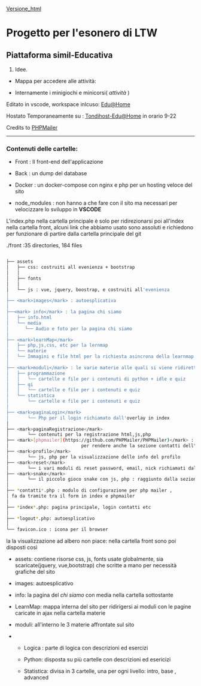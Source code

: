 <!-- @format -->

[Versione_html](README.html)

# Progetto per l'esonero di LTW

## Piattaforma simil-Educativa

1. Idee.

-   Mappa per accedere alle attività:

*   Internamente i minigiochi e minicorsi( _attività_ )

Editato in vscode, workspace inlcuso:
[Edu@Home](Edu@Home.code-workspace)

Hostato Temporaneamente su : [Tondihost-Edu@Home](http://tondihost.ns0.it/front/index.php) in orario 9-22

Credits to [PHPMailer](https://github.com/PHPMailer/PHPMailer)

---

### Contenuti delle cartelle:

-   Front : Il front-end dell'applicazione

-   Back : un dump del database

-   Docker : un docker-compose con nginx e php per un hosting veloce del sito

-   node_modules : non hanno a che fare con il sito ma necessari per velocizzare lo sviluppo in **VSCODE**

L'index.php nella cartella principale è solo per ridirezionarsi poi all'index nella cartella front, alcuni link che abbiamo usato sono assoluti e richiedono per funzionare di partire dalla cartella principale del git

./front :35 directories, 184 files

```bash

├── assets
│   ├── css: costruiti all evenienza + bootstrap
│   │  
│   ├── fonts
│   │  
│   └── js : vue, jquery, boostrap, e costruiti all'evenienza
│  
├── <mark>images</mark> : autoesplicativa
│  
├──<mark> info</mark> : la pagina chi siamo
│   ├── info.html
│   └── media
│      └── Audio e foto per la pagina chi siamo
│  
├── <mark>learnMap</mark>
│   ├── php,js,css, etc per la lernmap
│   └── materie
│   └── Immagini e file html per la richiesta asincrona della learnmap
│
├── <mark>moduli</mark> : le varie materie alle quali si viene ridiretti dalla learnmap
│   ├── programmazione
│   │   └── cartelle e file per i contenuti di python + idle e quiz  
│   ├── qi
│   │   └── cartelle e file per i contenuti e quiz
│   └── statistica
│       └── cartelle e file per i contenuti e quiz
│
├── <mark>paginaLogin</mark>
│       └── Php per il login richiamato dall'overlay in index
│
├── <mark>paginaRegistrazione</mark>
│       └── contenuti per la registrazione html,js,php
├── <mark>[phpmailer](https://github.com/PHPMailer/PHPMailer)</mark> : abbiamo usato questa repository git
│                           per rendere anche la sezione contatti dell\'index funzionante
├── <mark>profilo</mark>
│       └── js, php per la visualizzazione delle info del profilo
├── <mark>reset</mark>
│       └── i vari moduli di reset password, email, nick richiamati dalla sezione profilo
├── <mark>snake</mark>
│       └── il piccolo gioco snake con js, php : raggiunto dalla sezione divertiti
│  
├── *contatti*.php : modulo di configurazione per php mailer ,
│ fa da tramite tra il form in index e phpmailer
│
├── *index*.php: pagina principale, login contatti etc
│
├── *logout*.php: autoesplicativo
│
└── favicon.ico : icona per il browser
```

la la visualizzazione ad albero non piace: nella cartella front sono poi disposti così

-   assets: contiene risorse css, js, fonts usate globalmente, sia scaricate(jquery, vue,bootstrap) che scritte a mano per necessità grafiche del sito

-   images: autoesplicativo

-   info: la pagina del _chi siamo_ con media nella cartella sottostante

-   LearnMap: mappa interna del sito per ridirigersi ai moduli con le pagine caricate in ajax nella cartella materie

-   moduli: all'interno le 3 materie affrontate sul sito

-   -   Logica : parte di logica con descrizioni ed esercizi

    -   Python: disposta su più cartelle con descrizioni ed esericizi

    -   Statistica: divisa in 3 cartelle, una per ogni livello: intro, base , advanced
